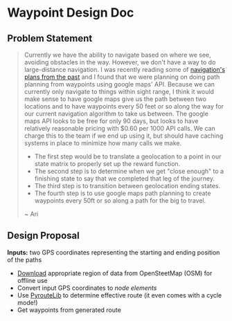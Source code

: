# Waypoint Design Doc

## Problem Statement

> Currently we have the ability to navigate based on where we see, avoiding
> obstacles in the way. However, we don't have a way to do large-distance
> navigation. I was recently reading some of [navigation's plans from the past](https://drive.google.com/file/d/0B6KdkZUjU006VWdEQTdoZzRERDQ/view?resourcekey=0-UbjFfBvkBSd_YXUj8sl95g) and I
> found that we were planning on doing path planning from waypoints using google
> maps' API. Because we can currently only navigate to things within sight range,
> I think it would make sense to have google maps give us the path between two
> locations and to have waypoints every 50 feet or so along the way for our
> current navigation algorithm to take us between. The google maps API looks to
> be free for only 90 days, but looks to have relatively reasonable pricing with
> $0.60 per 1000 API calls. We can charge this to the team if we end up using it,
> but should have caching systems in place to minimize how many calls we make.
>
> * The first step would be to translate a geolocation to a point in our state
>   matrix to properly set up the reward function.
> * The second step is to determine when we get "close enough" to a finishing state
>   to say that we completed that leg of the journey.
> * The third step is to transition between geolocation ending states.
> * The fourth step is to use google maps path planning to create waypoints every
>   50ft or so along a path for the big to travel.
>
> ~ Ari

## Design Proposal

**Inputs:** two GPS coordinates representing the starting and ending position of
the paths

* [Download](https://wiki.openstreetmap.org/wiki/Downloading_data) appropriate
  region of data from OpenSteetMap (OSM) for offline use
* Convert input GPS coordinates to _node_ _elements_
* Use [PyrouteLib](https://wiki.openstreetmap.org/wiki/PyrouteLib) to determine
  effective route (it even comes with a cycle mode!)
* Get waypoints from generated route